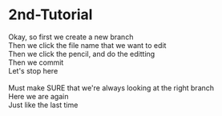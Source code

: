 # 2nd-Tutorial
Okay, so first we create a new branch
<br>
Then we click the file name that we want to edit
<br>
Then we click the pencil, and do the editting
<br>
Then we commit
<br> Let's stop here
<br> <br>
Must make SURE that we're always looking at the right branch
<br>
Here we are again
<br> Just like the last time

